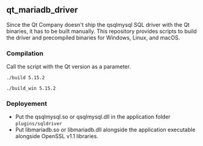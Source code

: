 ## qt_mariadb_driver

Since the Qt Company doesn't ship the qsqlmysql SQL driver with the Qt binaries, it has to be built manually. This repository provides scripts to build the driver and precompiled binaries for Windows, Linux, and macOS.

### Compilation

Call the script with the Qt version as a parameter.
```
./build 5.15.2
```
```
./build_win 5.15.2
```

### Deployement

* Put the qsqlmysql.so or qsqlmysql.dll in the application folder `plugins/sqldriver`
* Put libmariadb.so or libmariadb.dll alongside the application executable alongside OpenSSL v1.1 libraries.
